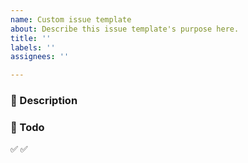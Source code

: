 ```yaml
---
name: Custom issue template
about: Describe this issue template's purpose here.
title: ''
labels: ''
assignees: ''

---
```


### 📌 Description


### 📝 Todo
✅
✅
